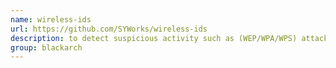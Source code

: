 ```yaml
---
name: wireless-ids
url: https://github.com/SYWorks/wireless-ids
description: to detect suspicious activity such as (WEP/WPA/WPS) attack by sniffing the air for wireless packets. URL : https://github.com/SYWorks/wireless-ids Groups : blackarch blackarch-wireless blackarch-sniffer blackarch-defensive
group: blackarch
---
```


